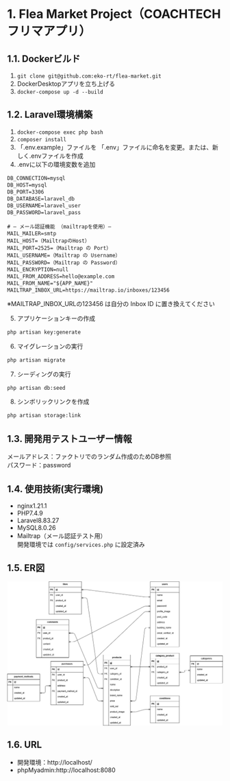 # 1. Flea Market Project（COACHTECHフリマアプリ）

## 1.1. Dockerビルド

1. `git clone git@github.com:eko-rt/flea-market.git`  
2. DockerDesktopアプリを立ち上げる  
3. `docker-compose up -d --build`  

## 1.2. Laravel環境構築  

1. `docker-compose exec php bash`  
2. `composer install`  
3. 「.env.example」ファイルを 「.env」ファイルに命名を変更。または、新しく.envファイルを作成  
4. .envに以下の環境変数を追加  

```dotenv
DB_CONNECTION=mysql  
DB_HOST=mysql  
DB_PORT=3306  
DB_DATABASE=laravel_db  
DB_USERNAME=laravel_user  
DB_PASSWORD=laravel_pass  

# — メール認証機能 （mailtrapを使用）—
MAIL_MAILER=smtp  
MAIL_HOST=（MailtrapのHost）  
MAIL_PORT=2525=（Mailtrap の Port）
MAIL_USERNAME=（Mailtrap の Username）  
MAIL_PASSWORD=（Mailtrap の Password）  
MAIL_ENCRYPTION=null  
MAIL_FROM_ADDRESS=hello@example.com  
MAIL_FROM_NAME="${APP_NAME}"  
MAILTRAP_INBOX_URL=https://mailtrap.io/inboxes/123456  
```  

※MAILTRAP_INBOX_URLの123456 は自分の Inbox ID に置き換えてください


5. アプリケーションキーの作成  

``` bash
php artisan key:generate  
```


6. マイグレーションの実行  

``` bash
php artisan migrate
```


7. シーディングの実行  

``` bash
php artisan db:seed  
```

8. シンボリックリンクを作成  

``` bash
php artisan storage:link  
```

## 1.3. 開発用テストユーザー情報

メールアドレス：ファクトリでのランダム作成のためDB参照  
パスワード：password


## 1.4. 使用技術(実行環境)  

- nginx1.21.1  
- PHP7.4.9  
- Laravel8.83.27  
- MySQL8.0.26  
- Mailtrap（メール認証テスト用）  
  開発環境では `config/services.php` に設定済み  
  

## 1.5. ER図  

![ER図](https://github.com/eko-rt/flea-market/blob/main/src/public/images/er_diagram.drawio.png)

## 1.6. URL  

- 開発環境：http://localhost/  
- phpMyadmin:http://localhost:8080